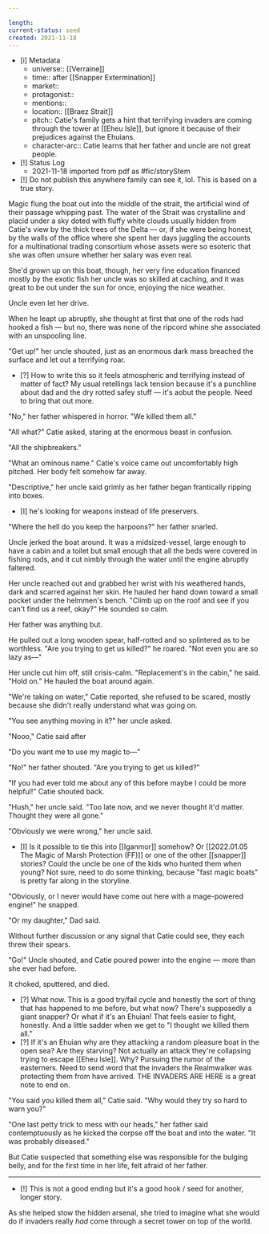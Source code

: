 ```yaml
---

length:
current-status: seed
created: 2021-11-18
---
```


- [i] Metadata
	- universe:: [[Verraine]]
	- time:: after [[Snapper Extermination]]
	- market::
	- protagonist::
	- mentions::
	- location:: [[Braez Strait]]
	- pitch:: Catie's family gets a hint that terrifying invaders are coming through the tower at [[Eheu Isle]], but ignore it because of their prejudices against the Ehuians. 
	- character-arc:: Catie learns that her father and uncle are not great people. 
- [!] Status Log
	- 2021-11-18 imported from pdf as #fic/storyStem 
- [!] Do not publish this anywhere family can see it, lol. This is based on a true story. 

Magic flung the boat out into the middle of the strait, the artificial wind of their passage whipping past. The water of the Strait was crystalline and placid under a sky doted with fluffy white clouds usually hidden from Catie's view by the thick trees of the Delta — or, if she were being honest, by the walls of the office where she spent her days juggling the accounts for a multinational trading consortium whose assets were so esoteric that she was often unsure whether her salary was even real.

She'd grown up on this boat, though, her very fine education financed mostly by the exotic fish her uncle was so skilled at caching, and it was great to be out under the sun for once, enjoying the nice weather. 

Uncle even let her drive. 

When he leapt up abruptly, she thought at first that one of the rods had hooked a fish — but no, there was none of the ripcord whine she associated with an unspooling line.

"Get up!" her uncle shouted, just as an enormous dark mass breached the surface and let out a terrifying roar. 

- [?] How to write this so it feels atmospheric and terrifying instead of matter of fact? My usual retellings lack tension because it's a punchline about dad and the dry rotted safey stuff — it's aobut the people. Need to bring that out more. 

"No," her father whispered in horror. "We killed them all."

"All what?" Catie asked, staring at the enormous beast in confusion. 

"All the shipbreakers." 

"What an ominous name." Catie's voice came out uncomfortably high pitched. Her body felt somehow far away. 

"Descriptive," her uncle said grimly as her father began frantically ripping into boxes. 

- [I] he's looking for weapons instead of life preservers. 

"Where the hell do you keep the harpoons?" her father snarled. 

Uncle jerked the boat around. It was a midsized-vessel, large enough to have a cabin and a toilet but small enough that all the beds were covered in fishing rods, and it cut nimbly through the water until the engine abruptly faltered. 

Her uncle reached out and grabbed her wrist with his weathered hands, dark and scarred against her skin. He hauled her hand down toward a small pocket under the helmmen's bench. "Climb up on the roof and see if you can't find us a reef, okay?" He sounded so calm. 

Her father was anything but. 

He pulled out a long wooden spear, half-rotted and so splintered as to be worthless. "Are you trying to get us killed?" he roared. "Not even you are so lazy as—"

Her uncle cut him off, still crisis-calm. "Replacement's in the cabin," he said. "Hold on." He hauled the boat around again. 

"We're taking on water," Catie reported, she refused to be scared, mostly because she didn't really understand what was going on. 

"You see anything moving in it?" her uncle asked. 

"Nooo," Catie said after 




"Do you want me to use my magic to—"

"No!" her father shouted. "Are you trying to get us killed?"

"If you had ever told me about any of this before maybe I could be more helpful!" Catie shouted back. 

"Hush," her uncle said. "Too late now, and we never thought it'd matter. Thought they were all gone."

"Obviously we were wrong," her uncle said. 

- [I] Is it possible to tie this into [[Iganmor]] somehow? Or [[2022.01.05 The Magic of Marsh Protection (FF)]] or one of the other [[snapper]] stories? Could the uncle be one of the kids who hunted them when young? Not sure, need to do some thinking, because "fast magic boats" is pretty far along in the storyline. 

"Obviously, or I never would have come out here with a mage-powered engine!" he snapped. 

"Or my daughter," Dad said. 

Without further discussion or any signal that Catie could see, they each threw their spears. 

"Go!" Uncle shouted, and Catie poured power into the engine — more than she ever had before. 

It choked, sputtered, and died. 

- [?] What now. This is a good try/fail cycle and honestly the sort of thing that has happened to me before, but what now? There's supposedly a giant snapper? Or what if it's an Ehuian! That feels easier to fight, honestly. And a little sadder when we get to "I thought we killed them all." 
- [?] If it's an Ehuian why are they attacking a random pleasure boat in the open sea? Are they starving? Not actually an attack they're collapsing trying to escape [[Eheu Isle]]. Why? Pursuing the rumor of the easterners. Need to send word that the invaders the Realmwalker was protecting them from have arrived. THE INVADERS ARE HERE is a great note to end on. 

"You said you killed them all," Catie said. "Why would they try so hard to warn you?" 

"One last petty trick to mess with our heads," her father said contemptuously as he kicked the corpse off the boat and into the water. "It was probably diseased." 

But Catie suspected that something else was responsible for the bulging belly, and for the first time in her life, felt afraid of her father. 

* * * 

- [!] This is not a good ending but it's a good hook / seed for another, longer story. 

As she helped stow the hidden arsenal, she tried to imagine what she would do if invaders really _had_ come through a secret tower on top of the world. 